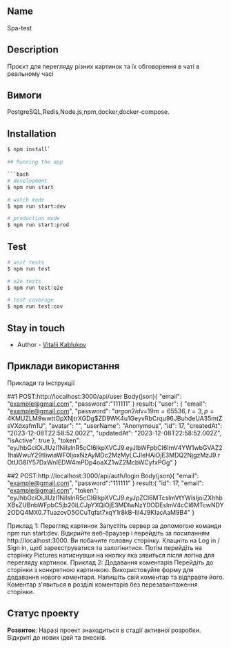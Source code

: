 ## Name

Spa-test

## Description

Проєкт для перегляду різних картинок та їх обговорення в чаті в реальному часі

## Вимоги

PostgreSQL,Redis,Node.js,npm,docker,docker-compose.

## Installation

````bash
$ npm install`

## Running the app

```bash
# development
$ npm run start

# watch mode
$ npm run start:dev

# production mode
$ npm run start:prod
````

## Test

```bash
# unit tests
$ npm run test

# e2e tests
$ npm run test:e2e

# test coverage
$ npm run test:cov
```

## Stay in touch

- Author - [Vitalii Kablukov](vetal.kablukov98@gmail.com)

## Приклади використання

Приклади та інструкції

##1 POST:http://localhost:3000/api/user
Body(json){
"email": "example@gmail.com",
"password":"111111"
}
result:{
"user": {
"email": "example@gmail.com",
"password": "$argon2id$v=19$m=65536,t=3,p=4$KMUZLM9wwttOpXNjtrXGDg$ZD9WK4u1GeyvRbCrqu96JBuhdeUA35mtZsVXdxafm1U",
"avatar": "",
"userName": "Anonymous",
"id": 17,
"createdAt": "2023-12-08T22:58:52.002Z",
"updatedAt": "2023-12-08T22:58:52.002Z",
"isActive": true
},
"token": "eyJhbGciOiJIUzI1NiIsInR5cCI6IkpXVCJ9.eyJlbWFpbCI6ImV4YW1wbGVAZ21haWwuY29tIiwiaWF0IjoxNzAyMDc2MzMyLCJleHAiOjE3MDQ2NjgzMzJ9.rOtUG8IY57DxWnIEDW4mPDp4oaXZ1wZ2McbWCyfxPGg"
}

##2 POST:http://localhost:3000/api/auth/login
Body(json){
"email": "example@gmail.com",
"password":"111111"
}
result:{
"id": 17,
"email": "example@gmail.com",
"token": "eyJhbGciOiJIUzI1NiIsInR5cCI6IkpXVCJ9.eyJpZCI6MTcsImVtYWlsIjoiZXhhbXBsZUBnbWFpbC5jb20iLCJpYXQiOjE3MDIwNzY0ODEsImV4cCI6MTcwNDY2ODQ4MX0.7TuazovD5OCuTqfat7xqY1r8kB-IIl4J9KIacAaM9B4"
}

Приклад 1: Перегляд картинок
Запустіть сервер за допомогою команди npm run start:dev.
Відкрийте веб-браузер і перейдіть за посиланням http://localhost:3000.
Ви побачите головну сторінку.
Клацніть на Log in / Sign in, щоб зареєструватися та залогінитися.
Потім перейдіть на сторінку Pictures натиснувши на кнопку яка зявиться після логіна для перегляду картинок.
Приклад 2: Додавання коментарів
Перейдіть до сторінки з конкретною картинкою.
Використовуйте форму для додавання нового коментаря.
Напишіть свій коментар та відправте його.
Коментар з'явиться в розділі коментарів без перезавантаження сторінки.

## Статус проекту

**Розвиток**: Наразі проект знаходиться в стадії активної розробки. Відкриті до нових ідей та внесків.
